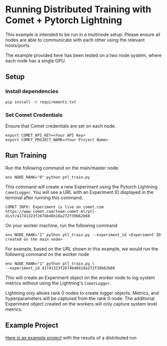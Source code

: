 # Running Distributed Training with Comet + Pytorch Lightning

This example is intended to be run in a multinode setup. Please ensure all nodes are able to communicate with each other using
the relevant hosts/ports.

The example provided here has been tested on a two node system, where each node has a single GPU.

## Setup

### Install dependencies

```shell
pip install -r requirements.txt
```

### Set Comet Credentials

Ensure that Comet credentials are set on each node.

```shell
export COMET_API_KEY=<Your API Key>
export COMET_PROJECT_NAME=<Your Project Name>
```

## Run Training

Run the following command on the main/master node.

```shell
env NODE_RANK="0" python ptl_train.py
```

This command will create a new Experiment using the Pytorch Lightning `CometLogger`. You will see a URL with an Experiment ID displayed in the terminal after running this command.

```
COMET INFO: Experiment is live on comet.com https://www.comet.com/team-comet-ml/ptl-dist/41741323f2674b46b18a272f39b62b68
```

On your worker machine, run the following command

```shell
env NODE_RANK="1" python ptl_train.py --experiment_id <Experiment ID created on the main node>
```

For example, based on the URL shown in this example, we would run the following command on the worker node

```
env NODE_RANK="1" python ptl_train.py \
--experiment_id 41741323f2674b46b18a272f39b62b68
```

This will create an Experiment object on the worker node to log system metrics without using the Lightning's `CometLogger`.

Lightning only allows rank 0 nodes to create logger objects. Metrics, and hyperparameters will be captured from the rank 0 node. The additional Experiment object created on the workers will only capture system level metrics.

## Example Project

[Here is an example project](https://www.comet.com/team-comet-ml/ptl-dist?shareable=GJog5KxIv7mGGlxztyKyUlQ5A) with the results of a distributed run
